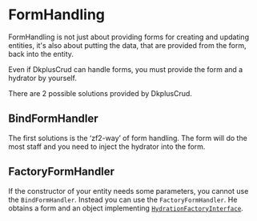 # FormHandling

FormHandling is not just about providing forms for creating and updating entities,
it's also about putting the data, that are provided from the form, back into the entity.

Even if DkplusCrud can handle forms, you must provide the form and a hydrator by yourself.

There are 2 possible solutions provided by DkplusCrud.

## BindFormHandler

The first solutions is the ‘zf2-way’ of form handling. The form will do the most staff
and you need to inject the hydrator into the form.

## FactoryFormHandler

If the constructor of your entity needs some parameters, you cannot use the `BindFormHandler`.
Instead you can use the `FactoryFormHandler`. He obtains a form and an object implementing 
[`HydrationFactoryInterface`](https://github.com/UFOMelkor/DkplusBase/blob/master/src/DkplusBase/Stdlib/Hydrator/HydrationFactoryInterface.php).

